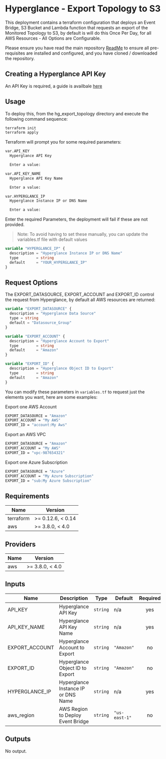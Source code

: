 # Hyperglance - Export Topology to S3

This deployment contains a terraform configuration that deploys an Event Bridge, S3 Bucket and Lambda function that requests an export of the Monitored Topology to S3, by default is will do this Once Per Day, for all AWS Resources - All Options are Configurable.

Please ensure you have read the main repository [ReadMe](https://github.com/hyperglance/aws-rule-automations/blob/master/README.md) to ensure all pre-requisites are installed and configured, and you have cloned / downloaded the repository.

## Creating a Hyperglance API Key

An API Key is required, a guide is availbale [here](https://support.hyperglance.com/knowledge/getting-started-with-the-hyperglance-api)

## Usage

To deploy this, from the hg_export_topology directory and execute the following command sequence:

```bash
terraform init
terraform apply
```

Terraform will prompt you for some required parameters:

```bash
var.API_KEY
  Hyperglance API Key

  Enter a value:

var.API_KEY_NAME
  Hyperglance API Key Name

  Enter a value:

var.HYPERGLANCE_IP
  Hyperglance Instance IP or DNS Name

  Enter a value:
```

Enter the required Parameters, the deployment will fail if these are not provided.

>Note: To avoid having to set these manually, you can update the variables.tf file with default values

```terraform
variable "HYPERGLANCE_IP" {
  description = "Hyperglance Instance IP or DNS Name"
  type        = string
  default     = "YOUR_HYPERGLANCE_IP"
}
```

## Request Options

The EXPORT_DATASOURCE, EXPORT_ACCOUNT and EXPORT_ID control the request from Hyperglance, by default all AWS resources are returned:

```terraform
variable "EXPORT_DATASOURCE" {
  description = "Hyperglance Data Source"
  type = string
  default = "Datasource_Group"
}

variable "EXPORT_ACCOUNT" {
  description = "Hyperglance Account to Export"
  type        = string
  default     = "Amazon"
}

variable "EXPORT_ID" {
  description = "Hyperglance Object ID to Export"
  type        = string
  default     = "Amazon"
}
```

You can modify these parameters in `variables.tf` to request just the elements you want, here are some examples:

Export one AWS Account

```bash
EXPORT_DATASOURCE = "Amazon"
EXPORT_ACCOUNT = "My AWS"
EXPORT_ID = "account:My Aws"
```

Export an AWS VPC

```bash
EXPORT_DATASOURCE = "Amazon"
EXPORT_ACCOUNT = "My AWS"
EXPORT_ID = "vpc-987654321"
```

Export one Azure Subscription

```bash
EXPORT_DATASOURCE = "Azure"
EXPORT_ACCOUNT = "My Azure Subscription"
EXPORT_ID = "sub:My Azure Subscription"
```

## Requirements

| Name | Version |
|------|---------|
| terraform | >= 0.12.6, < 0.14 |
| aws | >= 3.8.0, < 4.0 |

## Providers

| Name | Version |
|------|---------|
| aws | >= 3.8.0, < 4.0 |

## Inputs

| Name | Description | Type | Default | Required |
|------|-------------|------|---------|:--------:|
| API\_KEY | Hyperglance API Key | `string` | n/a | yes |
| API\_KEY\_NAME | Hyperglance API Key Name | `string` | n/a | yes |
| EXPORT\_ACCOUNT | Hyperglance Account to Export | `string` | `"Amazon"` | no |
| EXPORT\_ID | Hyperglance Object ID to Export | `string` | `"Amazon"` | no |
| HYPERGLANCE\_IP | Hyperglance Instance IP or DNS Name | `string` | n/a | yes |
| aws\_region | AWS Region to Deploy Event Bridge | `string` | `"us-east-1"` | no |

## Outputs

No output.

